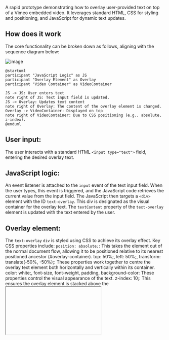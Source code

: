 A rapid prototype demonstrating how to overlay user-provided text on top of a Vimeo embedded video. It leverages standard HTML, CSS for styling and positioning, and JavaScript for dynamic text updates.

## How does it work

The core functionality can be broken down as follows, aligning with the sequence diagram below:

![image](https://github.com/user-attachments/assets/04b14cbb-562b-4d9c-8fea-3402d3bd9586)


~~~```plantuml
@startuml
participant "JavaScript Logic" as JS
participant "Overlay Element" as Overlay
participant "Video Container" as VideoContainer

JS -> JS: User enters text
note right of JS: Text input field is updated.
JS -> Overlay: Updates text content
note right of Overlay: The content of the overlay element is changed.
Overlay -> VideoContainer: Displayed on top
note right of VideoContainer: Due to CSS positioning (e.g., absolute, z-index).
@enduml
~~~

## User input: 
The user interacts with a standard HTML `<input type="text">` field, entering the desired overlay text.

## JavaScript logic:
An event listener is attached to the `input` event of the text input field.
When the user types, this event is triggered, and the JavaScript code retrieves the current value from the input field.
The JavaScript then targets a `<div>` element with the ID `text-overlay`. This div is designated as the visual container for the overlay text.
The `textContent` property of the `text-overlay` element is updated with the text entered by the user.

## Overlay element:
The `text-overlay` `div` is styled using CSS to achieve its overlay effect. Key CSS properties include:
`position: absolute;`: This takes the element out of the normal document flow, allowing it to be positioned relative to its nearest positioned ancestor (#overlay-container).
top: 50%;, left: 50%;, transform: translate(-50%, -50%);: These properties work together to centre the overlay text element both horizontally and vertically within its container.
color: white;, font-size, font-weight, padding, background-color: These properties control the visual appearance of the text.
z-index: 10;: This ensures the overlay element is stacked above the <iframe> containing the Vimeo player.
pointer-events: none;: This crucial property allows user interaction with the Vimeo player controls beneath the overlay.

## Video container:
The Vimeo <iframe> embed is placed within a <div> with the ID vimeo-embed. This acts as the container for the video player.
A parent <div> with the ID overlay-container is used as the relative positioning context for the absolute positioning of the text-overlay. JavaScript also manages the dimensions of this container to maintain responsiveness with the Vimeo embed.
The CSS for #vimeo-embed ensures the <iframe> takes up the full width of its container, and the padding-bottom trick maintains the video's aspect ratio.
In essence, the user types text, JavaScript dynamically updates a styled <div>, and CSS ensures this <div> is visually positioned on top of the Vimeo embed.


## Potential Vimeo SDK integration
Extending this to have the text overlay interact with the Vimeo player (e.g., displaying specific text at certain timestamps, hiding the overlay during playback) is indeed possible by leveraging the Vimeo Player SDK (<script src="https://player.vimeo.com/api/player.js"></script>).

Conceptually, this would involve:

Initialising the Player: Using JavaScript to create an instance of the Vimeo player object, allowing programmatic control.
Listening for Player Events: Attaching event listeners (e.g., for play, pause, timeupdate, ended) provided by the SDK.
Conditional Logic: Implementing JavaScript logic within these event listeners to modify the textContent or the visibility (display style) of the text-overlay element based on the player's state or the current playback time.
While the inclusion of the SDK script tag is present in the current code, the actual interaction logic would primarily reside within the JavaScript. It's more about utilising the API provided by the SDK through JavaScript rather than the SDK inherently handling the overlay display itself. The core mechanism of updating the text-overlay element based on conditions (whether those conditions are user input or player state) remains a JavaScript task, with CSS still responsible for the visual presentation and positioning of the overlay.

Therefore, while the trigger for changes in the overlay can come from the Vimeo player's state via the SDK, the display and manipulation of the overlay element remain within the realm of JavaScript and CSS.
